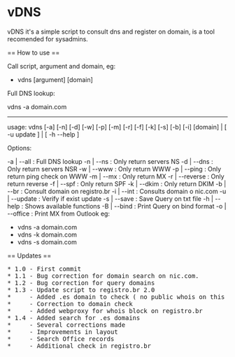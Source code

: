 vDNS
=====

vDNS it's a simple script to consult dns and register on domain, is a tool recomended for sysadmins.

== How to use ==

Call script, argument and domain, eg:

* vdns [argument] [domain]

Full DNS lookup:

vdns -a domain.com

----

usage: vdns [-a] [-n] [-d] [-w] [-p] [-m] [-r] [-f] [-k] [-s] [-b] [-i] [domain] | [ -u update ] | [ -h --help ]

  Options:

-a    |   --all         : Full DNS lookup
-n    |   --ns          : Only return servers NS
-d    |   --dns         : Only return servers NSR
-w    |   --www         : Only return WWW
-p    |   --ping        : Only return ping check on WWW
-m    |   --mx          : Only return MX
-r    |   --reverse     : Only return reverse
-f    |   --spf         : Only return SPF
-k    |   --dkim        : Only return DKIM
-b    |   --br      	: Consult domain on registro.br
-i    |   --int     	: Consults domain o nic.com
-u    |   --update      : Verify if exist update
-s    |   --save        : Save Query on txt file
-h    |   --help      	: Shows available functions
-B    |   --bind        : Print Query on bind format
-o    |   --office      : Print MX from Outlook
  eg:

  * vdns -a domain.com
  * vdns -k domain.com
  * vdns -s domain.com


== Updates ==

<pre>
* 1.0 - First commit
* 1.1 - Bug correction for domain search on nic.com.
* 1.2 - Bug correction for query domains
* 1.3 - Update script to registro.br 2.0
*     - Added .es domain to check ( no public whois on this time )
*     - Correction to domain check
*     - Added webproxy for whois block on registro.br
* 1.4 - Added search for .es domains
*     - Several corrections made
*     - Improvements in layout
*     - Search Office records
*     - Additional check in registro.br
</pre>
